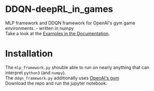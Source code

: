 # DDQN-deepRL_in_games
MLP framework and DDQN framework for OpenAI's gym game environments. - written in numpy  
Take a look at the [Examples in the Documentation](./documentation.ipynb).
  
# Installation  
 
The `mlp_framework.py` shouble able to run on nearly anything that can interpret `python3` (and `numpy`).  
The `ddqn_framework.py` additionally uses [OpenAI's gym](https://github.com/openai/gym)  
Download the repo and run the jupyter notebook.
